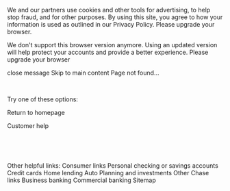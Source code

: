 We and our partners use cookies and other tools for advertising, to help stop fraud, and for other purposes. By using this site, you agree to how your information is used as outlined in our Privacy Policy.
Please upgrade your browser.

We don't support this browser version anymore. Using an updated version will help protect your accounts and provide a better experience. Please upgrade your browser

close message
Skip to main content
Page not found...

 

Try one of these options:

Return to homepage

Customer help

 

 

Other helpful links:
Consumer links
Personal checking or savings accounts
Credit cards
Home lending
Auto
Planning and investments
Other Chase links
Business banking
Commercial banking
Sitemap

 

 